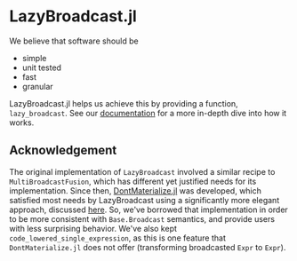 # LazyBroadcast.jl

We believe that software should be

 - simple
 - unit tested
 - fast
 - granular

LazyBroadcast.jl helps us achieve this by providing a function,
`lazy_broadcast`. See our [documentation](https://clima.github.io/LazyBroadcast.jl/dev/)
for a more in-depth dive into how it works.

## Acknowledgement

The original implementation of `LazyBroadcast` involved a similar recipe to
`MultiBroadcastFusion`, which has different yet justified needs for its
implementation. Since then, [DontMaterialize.jl](https://github.com/MasonProtter/DontMaterialize.jl) was developed, which
satisfied most needs by LazyBroadcast using a significantly more elegant approach, discussed [here](https://github.com/CliMA/LazyBroadcast.jl/issues/14). So, we've borrowed that
implementation in order to be more consistent with `Base.Broadcast` semantics,
and provide users with less surprising behavior. We've also kept `code_lowered_single_expression`, as this is one feature that `DontMaterialize.jl` does not offer (transforming broadcasted `Expr` to `Expr`).

